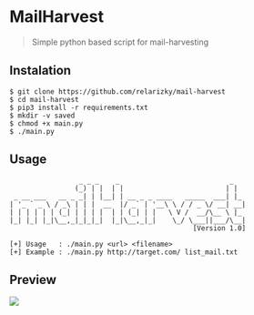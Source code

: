 # MailHarvest

> Simple python based script for mail-harvesting

## Instalation

```
$ git clone https://github.com/relarizky/mail-harvest
$ cd mail-harvest
$ pip3 install -r requirements.txt
$ mkdir -v saved
$ chmod +x main.py
$ ./main.py
```

## Usage
```
                 _ _ _    _                           _   
                (_) | |  | |                         | |  
 _ __ ___   __ _ _| | |__| | __ _ _ ____   _____  ___| |_ 
| '_ ` _ \ / _\ | | |  __  |/ _` | '__\ \ / / _ \/ __| __|
| | | | | | (_| | | | |  | | (_| | |   \ V /  __/\__ \ |_ 
|_| |_| |_|\__,_|_|_|_|  |_|\__,_|_|    \_/ \___||___/\__|
                                             [Version 1.0]

[+] Usage	: ./main.py <url> <filename>
[+] Example	: ./main.py http://target.com/ list_mail.txt
```


## Preview

<a href='https://asciinema.org/a/x9hPl7H4X7r2tbGDoJmpay252'><img src='https://asciinema.org/a/x9hPl7H4X7r2tbGDoJmpay252.png'></a>


